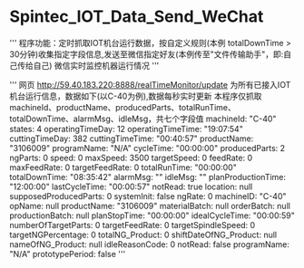 # Spintec_IOT_Data_Send_WeChat
''' 
程序功能：定时抓取IOT机台运行数据，按自定义规则(本例 totalDownTime > 30分钟)收集指定字段信息,发送至微信指定好友(本例传至"文件传输助手"，即:自己传给自己)
微信实时监控机器运行情况
'''

'''
网页 http://59.40.183.220:8888/realTimeMonitor/update 为所有已接入IOT机台运行信息，数据如下(以C-40为例),数据每秒实时更新
本程序仅抓取machineId、productName、producedParts、totalRunTime、totalDownTime、alarmMsg、idleMsg，共七个字段值
machineId: "C-40"
states: 4
operatingTimeDay: 12
operatingTimeTime: "19:07:54"
cuttingTimeDay: 382
cuttingTimeTime: "00:40:57"
productName: "3106009"
programName: "N/A"
cycleTime: "00:00:00"
producedParts: 2
ngParts: 0
speed: 0
maxSpeed: 3500
targetSpeed: 0
feedRate: 0
maxFeedRate: 0
targetFeedRate: 0
totalRunTime: "00:00:00"
totalDownTime: "08:35:42"
alarmMsg: ""
idleMsg: ""
planProductionTime: "12:00:00"
lastCycleTime: "00:00:57"
notRead: true
location: null
supposedProducedParts: 0
systemInit: false
ngRate: 0
machineID: "C-40"
opName: null
productName: "3106009"
materialBatch: null
orderBatch: null
productionBatch: null
planStopTime: "00:00:00"
idealCycleTime: "00:00:59"
numberOfTargetParts: 0
targetFeedRate: 0
targetSpindleSpeed: 0
targetNGPercentage: 0
totalNG_Product: 0
shiftDateOfNG_Product: null
nameOfNG_Product: null
idleReasonCode: 0
notRead: false
programName: "N/A"
prototypePeriod: false
'''
